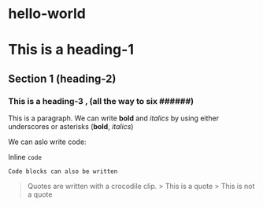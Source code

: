 # hello-world

# This is a heading-1

## Section 1 (heading-2)

### This is a heading-3 , (all the way to six ######)

This is a paragraph. We can write __bold__ and _italics_ by using either underscores or asterisks  (**bold**, *italics*)

We can aslo write code:

Inline `code`

```
Code blocks can also be written
```

> Quotes are written with a crocodile clip. >
> This is a quote >
This is not a quote
